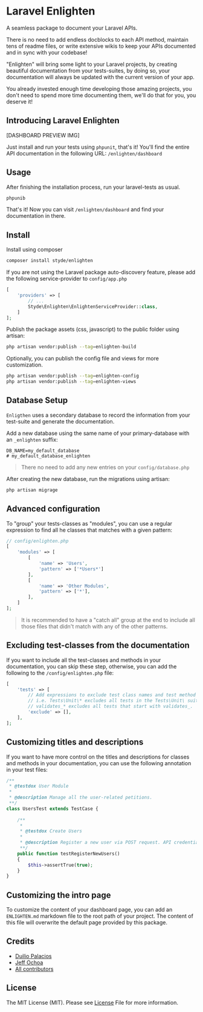 # Laravel Enlighten
A seamless package to document your Laravel APIs.

There is no need to add endless docblocks to each API method, maintain tens of readme files, or write extensive wikis to keep your APIs documented and in sync with your codebase!

"Enlighten" will bring some light to your Laravel projects, by creating beautiful documentation from your tests-suites, by doing so, your documentation will always be updated with the current version of your app.

You already invested enough time developing those amazing projects, you don't need to spend more time documenting them, we'll do that for you, you deserve it!

## Introducing Laravel Enlighten
[DASHBOARD PREVIEW IMG]

Just install and run your tests using `phpunit`, that's it! You'll find the entire API documentation in the following URL: `/enlighten/dashboard`

## Usage
After finishing the installation process, run your laravel-tests as usual.

```bash
phpunib
```

That's it! Now you can visit `/enlighten/dashboard` and find your documentation in there.

## Install
Install using composer

```bash
composer install styde/enlighten
```

If you are not using the Laravel package auto-discovery feature, please add the following service-provider to `config/app.php`

```php
[
    'providers' => [
        // ...
        Styde\Enlighten\EnlightenServiceProvider::class,
    ]
];
```

Publish the package assets (css, javascript) to the public folder using artisan:

```bash
php artisan vendor:publish --tag=enlighten-build
```

Optionally, you can publish the config file and views for more customization.

```bash
php artisan vendor:publish --tag=enlighten-config
php artisan vendor:publish --tag=enlighten-views
```

## Database Setup
`Enligthen` uses a secondary database to record the information from your test-suite and generate the documentation.

Add a new database using the same name of your primary-database with an `_enlighten` suffix:

```text
DB_NAME=my_default_database
# my_default_database_enlighten
```

> There no need to add any new entries on your `config/database.php`

After creating the new database, run the migrations using artisan:

```bash
php artisan migrage
```

## Advanced configuration
To "group" your tests-classes as "modules", you can use a regular expression to find all he classes that matches with a given pattern:

```php
// config/enlighten.php
[
    'modules' => [
        [
            'name' => 'Users',
            'pattern' => ['*Users*']
        ],
        [
            'name' => 'Other Modules',
            'pattern' => ['*'],
        ],
    ]
];
```

> It is recommended to have a "catch all" group at the end to include all those files that didn't match with any of the other patterns.

## Excluding test-classes from the documentation
If you want to include all the test-classes and methods in your documentation, you can skip these step, otherwise, you can add the following to the `/config/enlighten.php` file:

```php
[
    'tests' => [
        // Add expressions to exclude test class names and test method names.
        // i.e. Tests\Unit\* excludes all tests in the Tests\Unit\ suite,
        // validates_* excludes all tests that start with validates_.
        'exclude' => [],
    ],
];
```

## Customizing titles and descriptions
If you want to have more control on the titles and descriptions for classes and methods in your documentation, you can use the following annotation in your test files:

```php
/**
 * @testdox User Module
 *
 * @description Manage all the user-related petitions.
 **/
class UsersTest extends TestCase {
    
    /**
     *
     * @testdox Create Users
     *
     * @description Register a new user via POST request. API credentials must be provided.
     **/
    public function testRegisterNewUsers()
    {
        $this->assertTrue(true);
    }
}
```

## Customizing the intro page

To customize the content of your dashboard page, you can add an `ENLIGHTEN.md` markdown file to the root path of your project.
The content of this file will overwrite the default page provided by this package. 

## Credits
- [Duilio Palacios](https://twitter.com/sileence)
- [Jeff Ochoa](https://twitter.com/jeffer_8a)
- [All contributors](https://github.com/styde/enlighten/graphs/contributors)

## License
The MIT License (MIT). Please see [License](https://github.com/styde/enlighten/blob/master/LICENSE.md) File for more information.